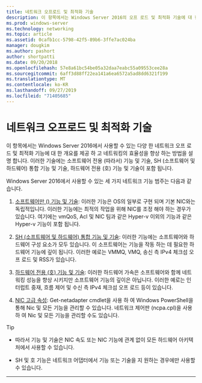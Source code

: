 ```yaml
---
title: 네트워크 오프로드 및 최적화 기술
description: 이 항목에서는 Windows Server 2016의 오프 로드 및 최적화 기술에 대 한 개요를 제공 하며, 이러한 기술에 대 한 추가 지침에 대 한 링크를 제공 합니다.
ms.prod: windows-server
ms.technology: networking
ms.topic: article
ms.assetid: 0cafb1cc-5798-42f5-89b6-3ffe7ac024ba
manager: dougkim
ms.author: pashort
author: shortpatti
ms.date: 09/20/2018
ms.openlocfilehash: 57e8a61bc54be05a32daa7eabc55a09553cee28a
ms.sourcegitcommit: 6aff3d88ff22ea141a6ea6572a5ad8dd6321f199
ms.translationtype: MT
ms.contentlocale: ko-KR
ms.lasthandoff: 09/27/2019
ms.locfileid: "71405685"
---
```

# <a name="network-offload-and-optimization-technologies"></a>네트워크 오프로드 및 최적화 기술

이 항목에서는 Windows Server 2016에서 사용할 수 있는 다양 한 네트워크 오프 로드 및 최적화 기능에 대 한 개요를 제공 하 고 네트워킹의 효율성을 향상 하는 방법을 설명 합니다. 이러한 기술에는 소프트웨어 전용 (따라서) 기능 및 기술, SH (소프트웨어 및 하드웨어) 통합 기능 및 기술, 하드웨어 전용 (호) 기능 및 기술이 포함 됩니다.

Windows Server 2016에서 사용할 수 있는 세 가지 네트워크 기능 범주는 다음과 같습니다. 

1.  [소프트웨어만 () 기능 및 기술](hpn-software-only-features.md): 이러한 기능은 OS의 일부로 구현 되며 기본 NIC와는 독립적입니다. 이러한 기능에는 최적의 작업을 위해 NIC를 조정 해야 하는 경우가 있습니다. 여기에는 vmQoS, Acl 및 NIC 팀과 같은 Hyper-v 이외의 기능과 같은 Hyper-v 기능이 포함 됩니다.   

2.  [SH (소프트웨어 및 하드웨어) 통합 기능 및 기술](hpn-software-hardware-features.md): 이러한 기능에는 소프트웨어와 하드웨어 구성 요소가 모두 있습니다. 이 소프트웨어는 기능을 작동 하는 데 필요한 하드웨어 기능에 깊이 됩니다. 이러한 예로는 VMMQ, VMQ, 송신 측 IPv4 체크섬 오프 로드 및 RSS가 있습니다.   

3.  [하드웨어 전용 (호) 기능 및 기술](hpn-hardware-only-features.md): 이러한 하드웨어 가속은 소프트웨어와 함께 네트워킹 성능을 향상 시키지만 소프트웨어 기능의 깊이은 아닙니다. 이러한 예로는 인터럽트 중재, 흐름 제어 및 수신 측 IPv4 체크섬 오프 로드 등이 있습니다. 

4. [NIC 고급 속성](hpn-nic-advanced-properties.md): Get-netadapter cmdlet을 사용 하 여 Windows PowerShell을 통해 Nic 및 모든 기능을 관리할 수 있습니다.  네트워크 제어판 (ncpa.cpl)을 사용 하 여 Nic 및 모든 기능을 관리할 수도 있습니다. 

>[!TIP]
>- 따라서 기능 및 기술은 NIC 속도 또는 NIC 기능에 관계 없이 모든 하드웨어 아키텍처에서 사용할 수 있습니다.
>
>- SH 및 호 기능은 네트워크 어댑터에서 기능 또는 기술을 지 원하는 경우에만 사용할 수 있습니다.

---